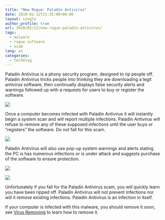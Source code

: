 ```yaml
---
title: "New Rogue: Paladin Antivirus"
date: 2010-02-12T21:35:00+00:00
layout: single
author_profile: true
url: 2010/02/12/new-rogue-paladin-antivirus/
tags:
  - malware
  - rogue software
  - scam
lang: en
categories: 
  - techblog
---
```

Paladin Antivirus is a phony security program, designed to rip people off. Paladin Antivirus tricks people into thinking they are downloading a legit antivirus software, then continually displays false security alerts and warnings followed up with a requests for users to buy or register the software.

[![](http://3.bp.blogspot.com/_vaUVXcmC3OI/S3XBaZ4aF0I/AAAAAAAAA6g/_Oa5gKF00kY/s400/PaladinAntivirus_Installer.jpg)](http://3.bp.blogspot.com/_vaUVXcmC3OI/S3XBaZ4aF0I/AAAAAAAAA6g/_Oa5gKF00kY/s1600-h/PaladinAntivirus_Installer.jpg)

Once a computer becomes infected with Paladin Antivirus it will instantly begin a system scan and will report multiple infections. Paladin Antivirus will refuse to remove any of these supposed infections until the user buys or “registers” the software. Do not fall for this scam.

[![](http://1.bp.blogspot.com/_vaUVXcmC3OI/S3XBZJRx9ZI/AAAAAAAAA6Y/4y6B3yvICNM/s400/PaladinAntivirus_GUI.jpg)](http://1.bp.blogspot.com/_vaUVXcmC3OI/S3XBZJRx9ZI/AAAAAAAAA6Y/4y6B3yvICNM/s1600-h/PaladinAntivirus_GUI.jpg)

Paladin Antivirus will also use pop-up system warnings and alerts stating the PC is has numerous infections or is under attack and suggests purchase of the software to ensure protection.

[![](http://2.bp.blogspot.com/_vaUVXcmC3OI/S3XBWVwd04I/AAAAAAAAA6I/qS7MZZFrpWM/s400/PaladinAntivirus_FakeAlert1.jpg)](http://2.bp.blogspot.com/_vaUVXcmC3OI/S3XBWVwd04I/AAAAAAAAA6I/qS7MZZFrpWM/s1600-h/PaladinAntivirus_FakeAlert1.jpg)

[![](http://3.bp.blogspot.com/_vaUVXcmC3OI/S3XBXZ6-arI/AAAAAAAAA6Q/mC-BtFzTKNM/s640/PaladinAntivirus_FakeAP.jpg)](http://3.bp.blogspot.com/_vaUVXcmC3OI/S3XBXZ6-arI/AAAAAAAAA6Q/mC-BtFzTKNM/s1600-h/PaladinAntivirus_FakeAP.jpg)

Unfortunately if you fall for the Paladin Antivirus scam, you will quickly learn you have been ripped off. Paladin Antivirus will not prevent infections nor will it remove existing infections. Paladin Antivirus is an infection in itself.

If your computer is infected with this malware, you should remove it soon, see [Virus Removing](/2011/01/02/malware-removal-guide-for-Windows/) to learn how to remove it.